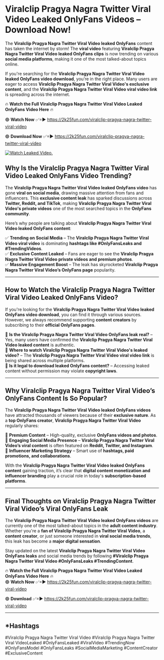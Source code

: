 # Viralclip Pragya Nagra Twitter Viral Video Leaked OnlyFans Videos – Download Now!

The **Viralclip Pragya Nagra Twitter Viral Video leaked OnlyFans** content has taken the internet by storm! The **viral video** featuring **Viralclip Pragya Nagra Twitter Viral Video leaked OnlyFans clips** is now trending on various **social media platforms**, making it one of the most talked-about topics online.  

If you're searching for the **Viralclip Pragya Nagra Twitter Viral Video leaked OnlyFans video download**, you’re in the right place. Many users are eager to access **Viralclip Pragya Nagra Twitter Viral Video's exclusive content**, and the **Viralclip Pragya Nagra Twitter Viral Video viral video link** is spreading across the internet.  

🔥 **Watch the Full Viralclip Pragya Nagra Twitter Viral Video Leaked OnlyFans Video Here** 🔥  

🟢 **Watch Now** ✅=► https://2k25fun.com/viralclip-pragya-nagra-twitter-viral-video

🟢 **Download Now** ✅=► https://2k25fun.com/viralclip-pragya-nagra-twitter-viral-video

[![Watch Leaked Video.](https://miro.medium.com/v2/resize:fit:828/format:webp/1*cilzJN44JGOrTw9NJCrNHA.gif "Watch Leaked Video")](https://2k25fun.com/viralclip-pragya-nagra-twitter-viral-video)

## **Why Is the Viralclip Pragya Nagra Twitter Viral Video Leaked OnlyFans Video Trending?**  

The **Viralclip Pragya Nagra Twitter Viral Video leaked OnlyFans video** has gone **viral on social media**, drawing massive attention from fans and influencers. This **exclusive content leak** has sparked discussions across **Twitter, Reddit, and TikTok**, making **Viralclip Pragya Nagra Twitter Viral Video's private videos** one of the most searched topics in the **OnlyFans community**.  

Here’s why people are talking about **Viralclip Pragya Nagra Twitter Viral Video leaked OnlyFans content**:  

✅ **Trending on Social Media** – The **Viralclip Pragya Nagra Twitter Viral Video viral video** is dominating **hashtags like #OnlyFansLeaks and #TrendingVideos**.  
✅ **Exclusive Content Leaked** – Fans are eager to see the **Viralclip Pragya Nagra Twitter Viral Video private videos and premium photos**.  
✅ **Massive Engagement Boost** – The leak has skyrocketed **Viralclip Pragya Nagra Twitter Viral Video’s OnlyFans page** popularity.  

---

## **How to Watch the Viralclip Pragya Nagra Twitter Viral Video Leaked OnlyFans Video?**  

If you're looking for the **Viralclip Pragya Nagra Twitter Viral Video leaked OnlyFans video download**, you can find it through various sources. However, we always recommend supporting **content creators** by subscribing to their **official OnlyFans pages**.  

🔹 **Is the Viralclip Pragya Nagra Twitter Viral Video OnlyFans leak real?** – Yes, many users have confirmed the **Viralclip Pragya Nagra Twitter Viral Video leaked content** is authentic.  
🔹 **Where to watch Viralclip Pragya Nagra Twitter Viral Video's leaked video?** – The **Viralclip Pragya Nagra Twitter Viral Video viral video link** is being shared across multiple platforms.  
🔹 **Is it legal to download leaked OnlyFans content?** – Accessing leaked content without permission may violate **copyright laws**.  

---

## **Why Viralclip Pragya Nagra Twitter Viral Video’s OnlyFans Content Is So Popular?**  

The **Viralclip Pragya Nagra Twitter Viral Video leaked OnlyFans videos** have attracted thousands of viewers because of their **exclusive nature**. As a **top OnlyFans creator**, **Viralclip Pragya Nagra Twitter Viral Video** regularly shares:  

📌 **Premium Content** – High-quality, exclusive **OnlyFans videos and photos**.  
📌 **Engaging Social Media Presence** – **Viralclip Pragya Nagra Twitter Viral Video’s viral content** is often featured on **Reddit, Twitter, and Instagram**.  
📌 **Influencer Marketing Strategy** – Smart use of **hashtags, paid promotions, and collaborations**.  

With the **Viralclip Pragya Nagra Twitter Viral Video leaked OnlyFans content** gaining traction, it’s clear that **digital content monetization and influencer branding** play a crucial role in today's **subscription-based platforms**.  

---

## **Final Thoughts on Viralclip Pragya Nagra Twitter Viral Video’s Viral OnlyFans Leak**  

The **Viralclip Pragya Nagra Twitter Viral Video leaked OnlyFans videos** are currently one of the most talked-about topics in the **adult content industry**. Whether you're a **fan of Viralclip Pragya Nagra Twitter Viral Video**, a **content creator**, or just someone interested in **viral social media trends**, this leak has become a **major digital sensation**.  

Stay updated on the latest **Viralclip Pragya Nagra Twitter Viral Video OnlyFans leaks** and social media trends by following **#Viralclip Pragya Nagra Twitter Viral Video #OnlyFansLeaks #TrendingContent**.  

🔥 **Watch the Full Viralclip Pragya Nagra Twitter Viral Video Leaked OnlyFans Video Here** 🔥  
🟢 **Watch Now** ✅=► https://2k25fun.com/viralclip-pragya-nagra-twitter-viral-video

🟢 **Download** ✅=► https://2k25fun.com/viralclip-pragya-nagra-twitter-viral-video

---

## *Hashtags
#Viralclip Pragya Nagra Twitter Viral Video #Viralclip Pragya Nagra Twitter Viral VideoLeaked #OnlyFansLeaked #ViralVideo #TrendingNow #OnlyFansModel #OnlyFansLeaks #SocialMediaMarketing #ContentCreator #ExclusiveContent  